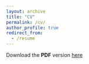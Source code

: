 ```yaml
---
layout: archive
title: "CV"
permalink: /cv/
author_profile: true
redirect_from:
  - /resume
---
```


Download the **PDF** version [here](https://amarviswanathan.github.io/files/cv-latest.pdf)


